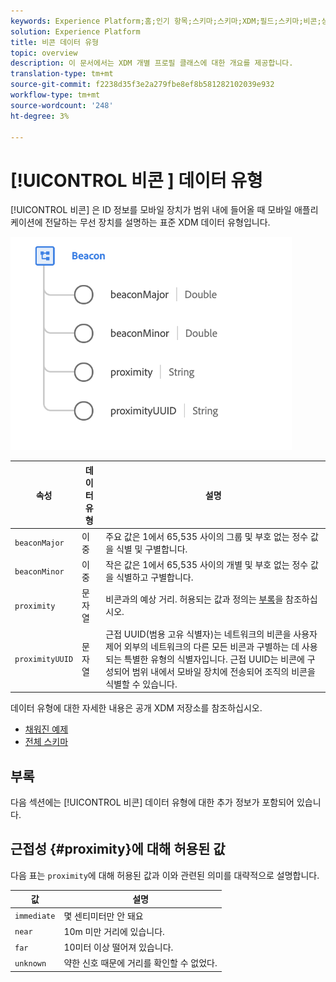 ```yaml
---
keywords: Experience Platform;홈;인기 항목;스키마;스키마;XDM;필드;스키마;비콘;상호 작용 세부 사항;데이터 유형;데이터 유형;데이터 유형;;home;popular topics;schema;fields;schemas;interaction details;data-type;data-type;
solution: Experience Platform
title: 비콘 데이터 유형
topic: overview
description: 이 문서에서는 XDM 개별 프로필 클래스에 대한 개요를 제공합니다.
translation-type: tm+mt
source-git-commit: f2238d35f3e2a279fbe8ef8b581282102039e932
workflow-type: tm+mt
source-wordcount: '248'
ht-degree: 3%

---
```



# [!UICONTROL 비콘 ] 데이터 유형

[!UICONTROL 비콘] 은 ID 정보를 모바일 장치가 범위 내에 들어올 때 모바일 애플리케이션에 전달하는 무선 장치를 설명하는 표준 XDM 데이터 유형입니다.

<img src="../images/data-types/beacon.png" width="450" /><br />

| 속성 | 데이터 유형 | 설명 |
| --- | --- | --- |
| `beaconMajor` | 이중 | 주요 값은 1에서 65,535 사이의 그룹 및 부호 없는 정수 값을 식별 및 구별합니다. |
| `beaconMinor` | 이중 | 작은 값은 1에서 65,535 사이의 개별 및 부호 없는 정수 값을 식별하고 구별합니다. |
| `proximity` | 문자열 | 비콘과의 예상 거리. 허용되는 값과 정의는 [부록](#proximity)을 참조하십시오. |
| `proximityUUID` | 문자열 | 근접 UUID(범용 고유 식별자)는 네트워크의 비콘을 사용자 제어 외부의 네트워크의 다른 모든 비콘과 구별하는 데 사용되는 특별한 유형의 식별자입니다. 근접 UUID는 비콘에 구성되어 범위 내에서 모바일 장치에 전송되어 조직의 비콘을 식별할 수 있습니다. |

데이터 유형에 대한 자세한 내용은 공개 XDM 저장소를 참조하십시오.

* [채워진 예제](https://github.com/adobe/xdm/blob/master/components/datatypes/beacon-interaction-details.example.1.json)
* [전체 스키마](https://github.com/adobe/xdm/blob/master/components/datatypes/beacon-interaction-details.schema.json)

## 부록

다음 섹션에는 [!UICONTROL 비콘] 데이터 유형에 대한 추가 정보가 포함되어 있습니다.

## 근접성 {#proximity}에 대해 허용된 값

다음 표는 `proximity`에 대해 허용된 값과 이와 관련된 의미를 대략적으로 설명합니다.

| 값 | 설명 |
| --- | --- |
| `immediate` | 몇 센티미터만 안 돼요 |
| `near` | 10m 미만 거리에 있습니다. |
| `far` | 10미터 이상 떨어져 있습니다. |
| `unknown` | 약한 신호 때문에 거리를 확인할 수 없었다. |